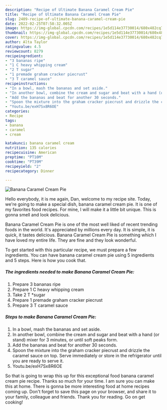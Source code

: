 ```yaml
---
description: "Recipe of Ultimate Banana Caramel Cream Pie"
title: "Recipe of Ultimate Banana Caramel Cream Pie"
slug: 2409-recipe-of-ultimate-banana-caramel-cream-pie
date: 2022-02-25T07:58:32.005Z
image: https://img-global.cpcdn.com/recipes/1e5d114e37730014/680x482cq70/banana-caramel-cream-pie-recipe-main-photo.jpg
thumbnail: https://img-global.cpcdn.com/recipes/1e5d114e37730014/680x482cq70/banana-caramel-cream-pie-recipe-main-photo.jpg
cover: https://img-global.cpcdn.com/recipes/1e5d114e37730014/680x482cq70/banana-caramel-cream-pie-recipe-main-photo.jpg
author: Alta Taylor
ratingvalue: 4.5
reviewcount: 8279
recipeingredient:
- "3 bananas ripe"
- "1 C heavy whipping cream"
- "2 T sugar"
- "1 premade graham cracker piecrust"
- "3 T caramel sauce"
recipeinstructions:
- "In a bowl, mash the bananas and set aside."
- "In another bowl, combine the cream and sugar and beat with a hand (or stand) mixer for 3 minutes, or until soft peaks form."
- "Add the bananas and beat for another 30 seconds."
- "Spoon the mixture into the graham cracker piecrust and drizzle the caramel sauce on top. Serve immediately or store in the refrigerator until you are ready to serve it."
- "Youtu.be/exH7Sx8R6OE"
categories:
- Recipe
tags:
- banana
- caramel
- cream

katakunci: banana caramel cream 
nutrition: 135 calories
recipecuisine: American
preptime: "PT10M"
cooktime: "PT39M"
recipeyield: "2"
recipecategory: Dinner

---
```



![Banana Caramel Cream Pie](https://img-global.cpcdn.com/recipes/1e5d114e37730014/680x482cq70/banana-caramel-cream-pie-recipe-main-photo.jpg)

Hello everybody, it is me again, Dan, welcome to my recipe site. Today, we're going to make a special dish, banana caramel cream pie. It is one of my favorites food recipes. For mine, I will make it a little bit unique. This is gonna smell and look delicious.

Banana Caramel Cream Pie is one of the most well liked of recent trending foods in the world. It's appreciated by millions every day. It is simple, it is quick, it tastes delicious. Banana Caramel Cream Pie is something which I have loved my entire life. They are fine and they look wonderful.




To get started with this particular recipe, we must prepare a few ingredients. You can have banana caramel cream pie using 5 ingredients and 5 steps. Here is how you cook that.

<!--inarticleads1-->

##### The ingredients needed to make Banana Caramel Cream Pie:

1. Prepare 3 bananas ripe
1. Prepare 1 C heavy whipping cream
1. Take 2 T *sugar
1. Prepare 1 premade graham cracker piecrust
1. Prepare 3 T caramel sauce




<!--inarticleads2-->

##### Steps to make Banana Caramel Cream Pie:

1. In a bowl, mash the bananas and set aside.
1. In another bowl, combine the cream and sugar and beat with a hand (or stand) mixer for 3 minutes, or until soft peaks form.
1. Add the bananas and beat for another 30 seconds.
1. Spoon the mixture into the graham cracker piecrust and drizzle the caramel sauce on top. Serve immediately or store in the refrigerator until you are ready to serve it.
1. Youtu.be/exH7Sx8R6OE




So that is going to wrap this up for this exceptional food banana caramel cream pie recipe. Thanks so much for your time. I am sure you can make this at home. There is gonna be more interesting food at home recipes coming up. Don't forget to save this page on your browser, and share it to your family, colleague and friends. Thank you for reading. Go on get cooking!
